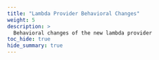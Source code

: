 ```yaml
---
title: "Lambda Provider Behavioral Changes"
weight: 5
description: >
  Behavioral changes of the new lambda provider
toc_hide: true
hide_summary: true
---
```


<script>
  anchor = window.location.href.split('#')(1)
  window.location.replace("/user-guide/aws/lambda/" + (anchor ? '#' + anchor : ''))
</script>
